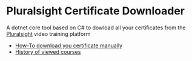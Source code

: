 # Pluralsight Certificate Downloader
A dotnet core tool based on C# to dowload all your certificates from the [Pluralsight](https://pluralsight.com) video training platform

* [How-To download you certificate manually](https://help.pluralsight.com/help/certificate-of-completion)
* [History of viewed courses](https://app.pluralsight.com/library/history)
